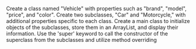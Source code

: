 Create a class named "Vehicle" with properties such as "brand", "model", "price", and "color".
Create two subclasses, "Car" and "Motorcycle," with additional properties specific to each class.
Create a main class to initialize objects of the subclasses, store them in an ArrayList, and display
their information. Use the 'super' keyword to call the constructor of the superclass from the
subclasses and utilize method overriding
